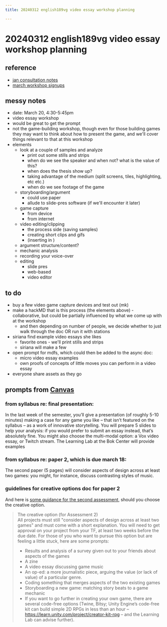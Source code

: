 ```yaml
---
title: 20240312 english189vg video essay workshop planning

---
```


# 20240312 english189vg video essay workshop planning

## reference
* [jan consultation notes](https://docs.google.com/document/d/1VMJM7jeSs8kLYFfUxlfPX4DlXX5MyRnas4K35u8z7Uk/edit#heading=h.gm1e33ob75vd)
* [march workshop signups](https://docs.google.com/spreadsheets/d/18gWUPwJcFJ53fqPeYivotNeE78yrhSXWkdkBedzjTm0/edit#gid=0)

## messy notes

- date: March 20, 4:30-5:45pm
- video essay workshop
- would be great to get the prompt
- not the game-building workshop, though even for those building games they may want to think about how to present the game, and we'll cover things relevant to that at this workshop
- elements
    - look at a couple of samples and analyze
        - print out some stills and strips
        - when do we see the speaker and when not? what is the value of this?
        - when does the thesis show up?
        - taking advantage of the medium (split screens, tiles, highlighting, etc etc.)
        - when do we see footage of the game
    - storyboarding/argument
        - could use paper
        - allude to slide-pres software (if we'll encounter it later)
    - game capture
        - from device
        - from internet
    - video editing/clipping
        - the process side (saving samples)
        - creating short clips and gifs
        - (inserting in )
    - argument structure/content?
    - mechanic analysis
    - recording your voice-over 
    - editing 
        - slide pres
        - web-based
        - video editor


## to do
* buy a few video game capture devices and test out (mk)
* make a hackMD that is this process (the elements above) - collaborative, but could be partially influenced by what we come up with at the workshop
    * and then depending on number of people, we decide whether to just walk through the doc OR run it with stations
* siriana find example video essays she likes
    * favorite ones - we'll print stills and strips
    * siriana will make a few
* open prompt for mdfs, which could then be added to the async doc:
    * micro video essay examples
    * own proofs of concepts of little moves you can perform in a video essay 
* everyone share assets as they go


## prompts from [Canvas](https://canvas.harvard.edu/courses/129335)

### from syllabus re: final presentation:
In the last week of the semester, you’ll give a presentation (of roughly 5-10 minutes) making a case for any game you like – that  isn’t   featured on the syllabus – as a work of innovative storytelling. You will prepare 5 slides to help your analysis: if you would prefer to submit an essay instead, that’s absolutely fine.   You   might   also   choose   the   multi-modal   option:   a   Vox   video  essay,   or   Twitch   stream.   The   Learning   Lab   at   the   Bok   Center   will   provide examples

### from syllabus re: paper 2, which is due march 18: 
The second paper (5 pages) will consider aspects of design across at least two games: you might, for instance, discuss contrasting styles of music.
### guidelines for creative options doc for paper 2
And here is [some guidance for the second assessment](https://canvas.harvard.edu/courses/129335/files/19482506?wrap=1 "guidelines for creative option.docx"), should you choose the creative option.

> The creative option (for Assessment 2)  
> All projects must still "consider aspects of design across   at least two games" and must come with a short explanation. You will need to get approval on your project from your TF, at least two weeks before the due date. For those of you who want to pursue this option but are feeling a little stuck, here are some prompts:
> * Results and analysis of a survey given out to your friends about aspects of the games 
> * A zine  
> * A video essay discussing game music  
> * An op-ed: a more journalistic piece, arguing the value (or lack of value) of a  particular genre.  
> * Coding something that merges aspects of the two existing games  
> * Storyboarding a new game: matching story beats to a game mechanic  
> * If you want to go further in creating your own game, there are several code-free  options (Twine, Bitsy; Unity Engine’s code-free kit can build simple 2D RPGs in less than an hour – https://learn.unity.com/project/creator-kit-rpg – and the Learning Lab can advise further).
